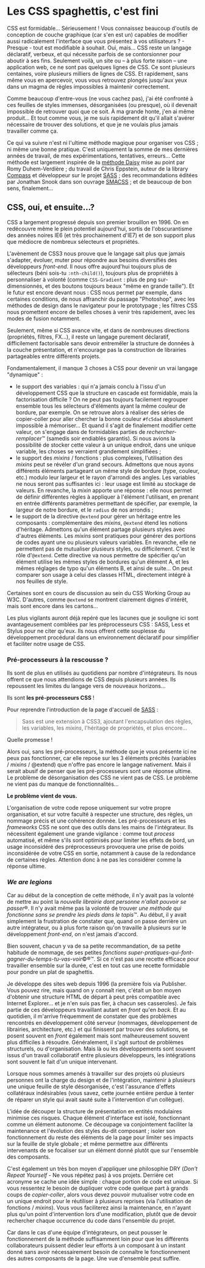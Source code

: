 # Les CSS spaghettis, c'est fini

CSS est formidable… Sérieusement ! Vous connaissez beaucoup d'outils de conception de couche graphique (car s'en est un) capables de modifier aussi radicalement l'interface que vous présentez à vos utilisateurs ? - Presque - tout est modifiable à souhait. Oui, mais… CSS reste un langage déclaratif, verbeux, et qui nécessite parfois de se contorsionner pour aboutir à ses fins. Seulement voilà, un site ou – à plus forte raison – une application web, ce ne sont pas quelques lignes de CSS. Ce sont plusieurs centaines, voire plusieurs milliers de lignes de CSS. Et rapidement, sans même vous en apercevoir, vous vous retrouvez plongés jusqu'aux yeux dans un magma de règles impossibles à maintenir correctement.

Comme beaucoup d'entre-vous (ne vous cachez pas), j'ai été confronté à ces feuilles de styles immenses, désorganisées (ou presque), où il devenait impossible de retrouver quoi que ce soit. À ma grande honte, j'en ai même produit… Et tout comme vous, je me suis rapidement dit qu'il allait s'avérer nécessaire de trouver des solutions, et que je ne voulais plus jamais travailler comme ça.

Ce qui va suivre n'est ni l'ultime méthode magique pour organiser vos CSS ; ni même une bonne pratique. C'est uniquement la somme de mes dernières années de travail, de mes expérimentations, tentatives, erreurs… Cette méthode est largement inspirée de la [méthode Daisy](http://romy.tetue.net/methode-daisy) mise au point par Romy Duhem-Verdière ; du travail de Chris Eppstein, auteur de la library [Compass](http://compass-style.org/) et développeur sur le projet [SASS](http://sass-lang.com/) ; des recommandations éditées par Jonathan Snook dans son ouvrage [SMACSS](http://smacss.com/) ; et de beaucoup de bon sens, finalement…

## CSS, oui, et ensuite…?

CSS a largement progressé depuis son premier brouillon en 1996. On en redécouvre même le plein potentiel aujourd'hui, sortis de l'obscurantisme des années noires IE6 (et très prochainement d'IE7) et de son support plus que médiocre de nombreux sélecteurs et propriétés.

L'avènement de CSS3 nous prouve que le langage sait plus que jamais s'adapter, évoluer, muter pour répondre aux besoins diversifiés des développeurs _front-end_. Il nous offre aujourd'hui toujours plus de sélecteurs (béni sois-tu `:nth-child()`), toujours plus de propriétés à personnaliser à volonté (comme `CSS-Gradient` : plus de png sur-dimensionnés, et des boutons toujours beaux "même en grande taille"). Et le futur est encore devant nous : CSS nous permet par exemple, dans certaines conditions, de nous affranchir du passage "Photoshop", avec les méthodes de design dans le navigateur pour le prototypage ; les filtres CSS nous promettent encore de belles choses à venir très rapidement, avec les modes de fusion notamment.

Seulement, même si CSS avance vite, et dans de nombreuses directions (propriétés, filtres, FX…), il reste un langage purement déclaratif, difficilement factorisable sans devoir entremêler la structure de données à la couche présentation, et n'encourage pas la construction de librairies partageables entre différents projets.

Fondamentalement, il manque 3 choses à CSS pour devenir un vrai langage "dynamique" :

- le support des variables : qui n'a jamais conclu à l'issu d'un développement CSS que la structure en cascade est formidable, mais la factorisation difficile ? On ne peut pas toujours facilement regrouper ensemble tous les sélecteurs d'éléments ayant la même couleur de bordure, par exemple. On se retrouve alors à réaliser des séries de copier-coller pour aller chercher la bonne couleur `#fc5da4` absolument impossible à mémoriser… Et quand il s'agit de finalement modifier cette valeur, on s'engage dans de formidables parties de _rechercher-remplacer_™ (samedis soir endiablés garantis). Si nous avions la possibilité de stocker cette valeur à un unique endroit, dans une unique variable, les choses se verraient grandement simplifiées ;
- le support des _mixins_ / fonctions : plus complexes, l'utilisation des _mixins_ peut se révéler d'un grand secours. Admettons que nous ayons différents éléments partageant un même style de bordure (type, couleur, etc.) modulo leur largeur et le rayon d'arrondi des angles. Les variables ne nous seront pas suffisantes ici : leur usage est limité au stockage de valeurs. En revanche, la _mixin_ apporte une réponse : elle nous permet de définir différentes règles à appliquer à l'élément l'utilisant, en prenant en entrée différents paramètres permettant de spécifier, par exemple, la largeur de notre bordure, et le `radius` de nos arrondis ;
- le support de la directive `@extend` pour gérer un héritage entre les composants : complémentaire des _mixins_, `@extend` étend les notions d'héritage. Admettons qu'un élément partage plusieurs styles avec d'autres éléments. Les _mixins_ sont pratiques pour générer des portions de codes ayant une ou plusieurs valeurs variables. En revanche, elle ne permettent pas de mutualiser plusieurs styles, ou difficilement. C'est le rôle d'`@extend`. Cette directive va nous permettre de spécifier qu'un élément utilise les mêmes styles de bordures qu'un élément A, et les mêmes réglages de typo qu'un éléments B, et ainsi de suite… On peut comparer son usage à celui des classes HTML, directement intégré à nos feuilles de style.

Certaines sont en cours de discussion au sein du CSS Working Group au W3C. D'autres, comme `@extend` se montrent clairement dignes d'intérêt, mais sont encore dans les cartons…

Les plus vigilants auront déjà repéré que les lacunes que je souligne ici sont avantageusement comblées par les préprocesseurs CSS : SASS, Less et Stylus pour ne citer qu'eux. Ils nous offrent cette souplesse du développement procédural dans un environnement déclaratif pour simplifier et faciliter notre usage de CSS.

### Pré-processeurs à la rescousse ?

Ils sont de plus en utilisés au quotidiens par nombre d'intégrateurs. Ils nous offrent ce que nous attendions de CSS depuis plusieurs années. Ils repoussent les limites du langage vers de nouveaux horizons…

Ils sont **les pré-processeurs CSS** !

Pour reprendre l'introduction de la page d'accueil de [SASS](http://sass-lang.com) :

> Sass est une extension à CSS3, ajoutant l'encapsulation des règles, les variables, les _mixins_, l'héritage de propriétés, et plus encore…

Quelle promesse !

Alors oui, sans les pré-processeurs, la méthode que je vous présente ici ne peux pas fonctionner, car elle repose sur les 3 éléments précités (variables / _mixins_ / @extend) que n'offre pas encore le langage nativement. Mais il serait abusif de penser que les pré-processeurs sont une réponse ultime. Le problème de désorganisation des CSS ne vient pas de CSS. Le problème ne vient pas du manque de fonctionnalités…

**Le problème vient de vous.**

L'organisation de votre code repose uniquement sur votre propre organisation, et sur votre faculté à respecter une structure, des règles, un nommage précis et une cohérence donnée. Les pré-processeurs et les _frameworks_ CSS ne sont que des outils dans les mains de l'intégrateur. Ils nécessitent également une grande vigilance : comme tout _process_ automatisé, et même s'ils sont optimisés pour limiter les effets de bord, un usage inconsidéré des préprocesseurs provoquera une prise de poids inconsidérée de votre CSS en sortie, notamment à cause de la redondance de certaines règles. Attention donc à ne pas les considérer comme la réponse ultime.

### _We are legions_

Car au début de la conception de cette méthode, il n'y avait pas la volonté de mettre au point la _nouvelle librairie dont personne n'allait pouvoir se passer_®. Il n'y avait même pas la volonté de trouver _une méthode qui fonctionne sans se prendre les pieds dans le tapis_™. Au début, il y avait simplement la frustration de constater que, quand on passe derrière un autre intégrateur, ou à plus forte raison qu'on travaille à plusieurs sur le développement _front-end_, on n'est jamais d'accord.

Bien souvent, chacun y va de sa petite recommandation, de sa petite habitude de nommage, de ses petites _fonctions super-pratiques-qui-font-gagner-du-temps-tu-vas-voir_©®™. Si ce n'est pas une recette efficace pour travailler ensemble sur la durée, c'est en tout cas une recette formidable pour pondre un plat de spaghettis.

Je développe des sites web depuis 1996 (la première fois via Publisher. Vous pouvez rire, mais quand on y connaît rien, c'était un bon moyen d'obtenir une structure HTML de départ à peut près compatible avec Internet Explorer… et je n'en suis pas fier, à chacun ses casseroles). Je fais partie de ces développeurs travaillant autant en _front_ qu'en _back_. Et au quotidien, il m'arrive fréquemment de constater que des problèmes rencontrés en développement côté serveur (nommages, développement de librairies, architecture, etc.) et qui finissent par trouver des solutions, se posent souvent en _front_ également mais sont malheureusement souvent plus difficiles à résoudre. Généralement, il s'agit surtout de problèmes structurels, ou d'organisation. Mais là ou les développements sont souvent issus d'un travail collaboratif entre plusieurs développeurs, les intégrations sont souvent le fait d'un unique intervenant.

Lorsque nous sommes amenés à travailler sur des projets où plusieurs personnes ont la charge du design et de l'intégration, maintenir à plusieurs une unique feuille de style désorganisée, c'est l'assurance d'effets collatéraux indésirables (vous savez, cette journée entière perdue à tenter de réparer un style qui avait sauté suite à l'intervention d'un collègue).

L'idée de découper la structure de présentation en entités modulaires minimise ces risques. Chaque élément d'interface est isolé, fonctionnant comme un élément autonome. Ce découpage va conjointement faciliter la maintenance et l'évolution des styles du-dit composant ; isoler son fonctionnement du reste des éléments de la page pour limiter ses impacts sur la feuille de style globale ; et même permettre aux différents intervenants de se focaliser sur un élément donné plutôt que sur l'ensemble des composants.

C'est également un très bon moyen d'appliquer une philosophie DRY (_Don't Repeat Yourself_ - Ne vous répétez pas) à vos projets. Derrière cet acronyme se cache une idée simple : chaque portion de code est unique. Si vous ressentez le besoin de dupliquer votre code quelque part à grands coups de _copier-coller_, alors vous devez pouvoir mutualiser votre code en un unique endroit pour le réutiliser à plusieurs reprises (via l'utilisation de fonctions / _mixins_). Vous vous faciliterez ainsi la maintenance, en n'ayant plus qu'un point d'intervention lors d'une modification, plutôt que de devoir rechercher chaque occurrence du code dans l'ensemble du projet.

Car dans le cas d'une équipe d'intégrateurs, on peut pousser le fonctionnement de la méthode suffisamment loin pour que les différents collaborateurs puissent dédier leur efforts à un composant à un instant donné sans avoir nécessairement besoin de connaître le fonctionnement des autres composants de la page. Une vue d'ensemble peut suffire.

